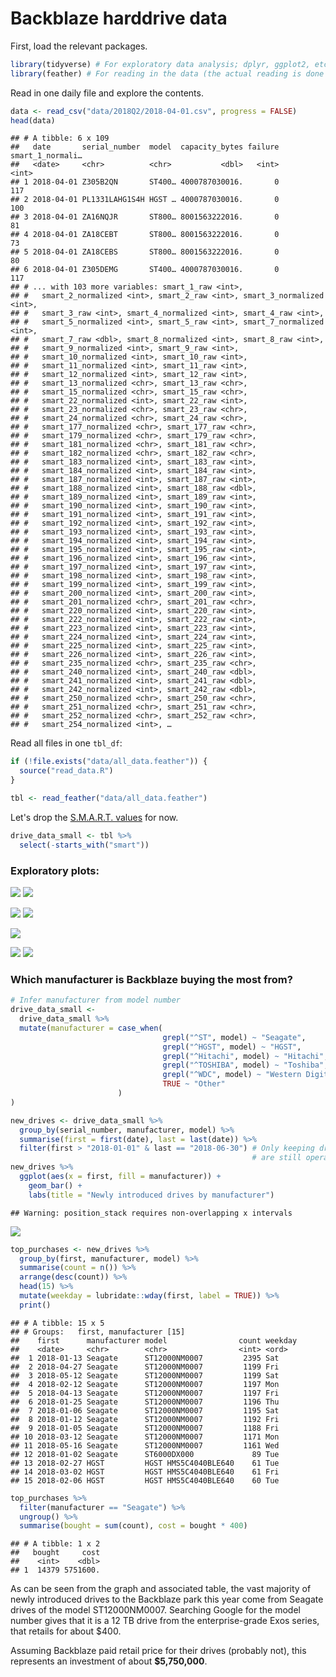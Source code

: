 Backblaze harddrive data
================

First, load the relevant packages.

``` r
library(tidyverse) # For exploratory data analysis; dplyr, ggplot2, etc.
library(feather) # For reading in the data (the actual reading is done in a separate script)
```

Read in one daily file and explore the contents.

``` r
data <- read_csv("data/2018Q2/2018-04-01.csv", progress = FALSE)
head(data)
```

    ## # A tibble: 6 x 109
    ##   date       serial_number  model  capacity_bytes failure smart_1_normali…
    ##   <date>     <chr>          <chr>           <dbl>   <int>            <int>
    ## 1 2018-04-01 Z305B2QN       ST400… 4000787030016.       0              117
    ## 2 2018-04-01 PL1331LAHG1S4H HGST … 4000787030016.       0              100
    ## 3 2018-04-01 ZA16NQJR       ST800… 8001563222016.       0               81
    ## 4 2018-04-01 ZA18CEBT       ST800… 8001563222016.       0               73
    ## 5 2018-04-01 ZA18CEBS       ST800… 8001563222016.       0               80
    ## 6 2018-04-01 Z305DEMG       ST400… 4000787030016.       0              117
    ## # ... with 103 more variables: smart_1_raw <int>,
    ## #   smart_2_normalized <int>, smart_2_raw <int>, smart_3_normalized <int>,
    ## #   smart_3_raw <int>, smart_4_normalized <int>, smart_4_raw <int>,
    ## #   smart_5_normalized <int>, smart_5_raw <int>, smart_7_normalized <int>,
    ## #   smart_7_raw <dbl>, smart_8_normalized <int>, smart_8_raw <int>,
    ## #   smart_9_normalized <int>, smart_9_raw <int>,
    ## #   smart_10_normalized <int>, smart_10_raw <int>,
    ## #   smart_11_normalized <int>, smart_11_raw <int>,
    ## #   smart_12_normalized <int>, smart_12_raw <int>,
    ## #   smart_13_normalized <chr>, smart_13_raw <chr>,
    ## #   smart_15_normalized <chr>, smart_15_raw <chr>,
    ## #   smart_22_normalized <int>, smart_22_raw <int>,
    ## #   smart_23_normalized <chr>, smart_23_raw <chr>,
    ## #   smart_24_normalized <chr>, smart_24_raw <chr>,
    ## #   smart_177_normalized <chr>, smart_177_raw <chr>,
    ## #   smart_179_normalized <chr>, smart_179_raw <chr>,
    ## #   smart_181_normalized <chr>, smart_181_raw <chr>,
    ## #   smart_182_normalized <chr>, smart_182_raw <chr>,
    ## #   smart_183_normalized <int>, smart_183_raw <int>,
    ## #   smart_184_normalized <int>, smart_184_raw <int>,
    ## #   smart_187_normalized <int>, smart_187_raw <int>,
    ## #   smart_188_normalized <int>, smart_188_raw <dbl>,
    ## #   smart_189_normalized <int>, smart_189_raw <int>,
    ## #   smart_190_normalized <int>, smart_190_raw <int>,
    ## #   smart_191_normalized <int>, smart_191_raw <int>,
    ## #   smart_192_normalized <int>, smart_192_raw <int>,
    ## #   smart_193_normalized <int>, smart_193_raw <int>,
    ## #   smart_194_normalized <int>, smart_194_raw <int>,
    ## #   smart_195_normalized <int>, smart_195_raw <int>,
    ## #   smart_196_normalized <int>, smart_196_raw <int>,
    ## #   smart_197_normalized <int>, smart_197_raw <int>,
    ## #   smart_198_normalized <int>, smart_198_raw <int>,
    ## #   smart_199_normalized <int>, smart_199_raw <int>,
    ## #   smart_200_normalized <int>, smart_200_raw <int>,
    ## #   smart_201_normalized <chr>, smart_201_raw <chr>,
    ## #   smart_220_normalized <int>, smart_220_raw <int>,
    ## #   smart_222_normalized <int>, smart_222_raw <int>,
    ## #   smart_223_normalized <int>, smart_223_raw <int>,
    ## #   smart_224_normalized <int>, smart_224_raw <int>,
    ## #   smart_225_normalized <int>, smart_225_raw <int>,
    ## #   smart_226_normalized <int>, smart_226_raw <int>,
    ## #   smart_235_normalized <chr>, smart_235_raw <chr>,
    ## #   smart_240_normalized <int>, smart_240_raw <dbl>,
    ## #   smart_241_normalized <int>, smart_241_raw <dbl>,
    ## #   smart_242_normalized <int>, smart_242_raw <dbl>,
    ## #   smart_250_normalized <chr>, smart_250_raw <chr>,
    ## #   smart_251_normalized <chr>, smart_251_raw <chr>,
    ## #   smart_252_normalized <chr>, smart_252_raw <chr>,
    ## #   smart_254_normalized <int>, …

Read all files in one `tbl_df`:

``` r
if (!file.exists("data/all_data.feather")) {
  source("read_data.R")
}

tbl <- read_feather("data/all_data.feather")
```

Let's drop the [S.M.A.R.T. values](https://en.wikipedia.org/wiki/S.M.A.R.T.) for now.

``` r
drive_data_small <- tbl %>%
  select(-starts_with("smart"))
```

### Exploratory plots:

![](Report_files/figure-markdown_github/unnamed-chunk-5-1.png) ![](Report_files/figure-markdown_github/unnamed-chunk-6-1.png)

![](Report_files/figure-markdown_github/unnamed-chunk-7-1.png) ![](Report_files/figure-markdown_github/unnamed-chunk-8-1.png)

![](Report_files/figure-markdown_github/unnamed-chunk-9-1.png)

![](Report_files/figure-markdown_github/unnamed-chunk-10-1.png) ![](Report_files/figure-markdown_github/unnamed-chunk-11-1.png)

### Which manufacturer is Backblaze buying the most from?

``` r
# Infer manufacturer from model number
drive_data_small <- 
  drive_data_small %>%
  mutate(manufacturer = case_when(
                                  grepl("^ST", model) ~ "Seagate",
                                  grepl("^HGST", model) ~ "HGST",
                                  grepl("^Hitachi", model) ~ "Hitachi",
                                  grepl("^TOSHIBA", model) ~ "Toshiba",
                                  grepl("^WDC", model) ~ "Western Digital",
                                  TRUE ~ "Other"
                        )
)

new_drives <- drive_data_small %>%
  group_by(serial_number, manufacturer, model) %>%
  summarise(first = first(date), last = last(date)) %>%
  filter(first > "2018-01-01" & last == "2018-06-30") # Only keeping drives which were not present day 1, and 
                                                      # are still operational at the end of the period
new_drives %>%
  ggplot(aes(x = first, fill = manufacturer)) +           
    geom_bar() +
    labs(title = "Newly introduced drives by manufacturer")
```

    ## Warning: position_stack requires non-overlapping x intervals

![](Report_files/figure-markdown_github/unnamed-chunk-12-1.png)

``` r
top_purchases <- new_drives %>% 
  group_by(first, manufacturer, model) %>%                
  summarise(count = n()) %>%
  arrange(desc(count)) %>%
  head(15) %>%
  mutate(weekday = lubridate::wday(first, label = TRUE)) %>%
  print()
```

    ## # A tibble: 15 x 5
    ## # Groups:   first, manufacturer [15]
    ##    first      manufacturer model                count weekday
    ##    <date>     <chr>        <chr>                <int> <ord>  
    ##  1 2018-01-13 Seagate      ST12000NM0007         2395 Sat    
    ##  2 2018-04-27 Seagate      ST12000NM0007         1199 Fri    
    ##  3 2018-05-12 Seagate      ST12000NM0007         1199 Sat    
    ##  4 2018-02-12 Seagate      ST12000NM0007         1197 Mon    
    ##  5 2018-04-13 Seagate      ST12000NM0007         1197 Fri    
    ##  6 2018-01-25 Seagate      ST12000NM0007         1196 Thu    
    ##  7 2018-01-06 Seagate      ST12000NM0007         1195 Sat    
    ##  8 2018-01-12 Seagate      ST12000NM0007         1192 Fri    
    ##  9 2018-01-05 Seagate      ST12000NM0007         1188 Fri    
    ## 10 2018-03-12 Seagate      ST12000NM0007         1171 Mon    
    ## 11 2018-05-16 Seagate      ST12000NM0007         1161 Wed    
    ## 12 2018-01-02 Seagate      ST6000DX000             89 Tue    
    ## 13 2018-02-27 HGST         HGST HMS5C4040BLE640    61 Tue    
    ## 14 2018-03-02 HGST         HGST HMS5C4040BLE640    61 Fri    
    ## 15 2018-02-06 HGST         HGST HMS5C4040BLE640    60 Tue

``` r
top_purchases %>%
  filter(manufacturer == "Seagate") %>%
  ungroup() %>%
  summarise(bought = sum(count), cost = bought * 400)
```

    ## # A tibble: 1 x 2
    ##   bought     cost
    ##    <int>    <dbl>
    ## 1  14379 5751600.

As can be seen from the graph and associated table, the vast majority of newly introduced drives to the Backblaze park this year come from Seagate drives of the model ST12000NM0007. Searching Google for the model number gives that it is a 12 TB drive from the enterprise-grade Exos series, that retails for about $400.

Assuming Backblaze paid retail price for their drives (probably not), this represents an investment of about **$5,750,000**.
